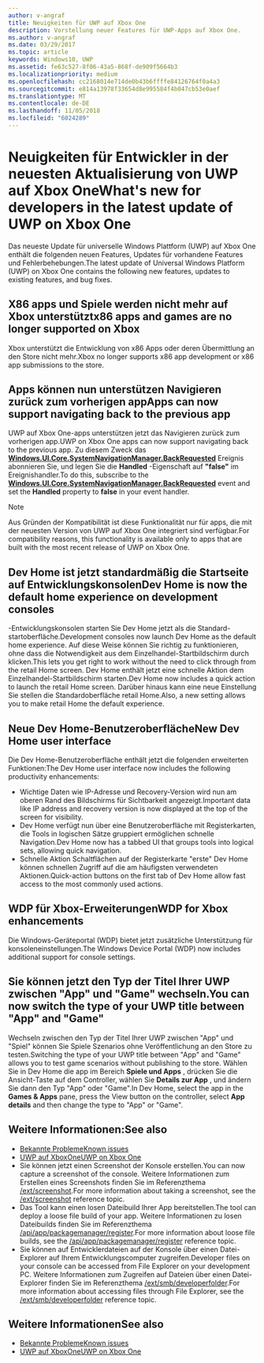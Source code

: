 ```yaml
---
author: v-angraf
title: Neuigkeiten für UWP auf Xbox One
description: Vorstellung neuer Features für UWP-Apps auf Xbox One.
ms.author: v-angraf
ms.date: 03/29/2017
ms.topic: article
keywords: Windows10, UWP
ms.assetid: fe63c527-8f06-43a5-868f-de909f5664b3
ms.localizationpriority: medium
ms.openlocfilehash: cc2168014e714de0b43b6ffffe84126764f0a4a3
ms.sourcegitcommit: e814a13978f33654d8e995584f4b047cb53e0aef
ms.translationtype: MT
ms.contentlocale: de-DE
ms.lasthandoff: 11/05/2018
ms.locfileid: "6024289"
---
```

# <a name="whats-new-for-developers-in-the-latest-update-of-uwp-on-xbox-one"></a><span data-ttu-id="fa852-104">Neuigkeiten für Entwickler in der neuesten Aktualisierung von UWP auf Xbox One</span><span class="sxs-lookup"><span data-stu-id="fa852-104">What's new for developers in the latest update of UWP on Xbox One</span></span>

<span data-ttu-id="fa852-105">Das neueste Update für universelle Windows Plattform (UWP) auf Xbox One enthält die folgenden neuen Features, Updates für vorhandene Features und Fehlerbehebungen.</span><span class="sxs-lookup"><span data-stu-id="fa852-105">The latest update of Universal Windows Platform (UWP) on Xbox One contains the following new features, updates to existing features, and bug fixes.</span></span>

## <a name="x86-apps-and-games-are-no-longer-supported-on-xbox"></a><span data-ttu-id="fa852-106">X86 apps und Spiele werden nicht mehr auf Xbox unterstützt</span><span class="sxs-lookup"><span data-stu-id="fa852-106">x86 apps and games are no longer supported on Xbox</span></span>  
<span data-ttu-id="fa852-107">Xbox unterstützt die Entwicklung von x86 Apps oder deren Übermittlung an den Store nicht mehr.</span><span class="sxs-lookup"><span data-stu-id="fa852-107">Xbox no longer supports x86 app development or x86 app submissions to the store.</span></span>

## <a name="apps-can-now-support-navigating-back-to-the-previous-app"></a><span data-ttu-id="fa852-108">Apps können nun unterstützen Navigieren zurück zum vorherigen app</span><span class="sxs-lookup"><span data-stu-id="fa852-108">Apps can now support navigating back to the previous app</span></span> 
<span data-ttu-id="fa852-109">UWP auf Xbox One-apps unterstützen jetzt das Navigieren zurück zum vorherigen app.</span><span class="sxs-lookup"><span data-stu-id="fa852-109">UWP on Xbox One apps can now support navigating back to the previous app.</span></span> <span data-ttu-id="fa852-110">Zu diesem Zweck das [**Windows.UI.Core.SystemNavigationManager.BackRequested**](https://msdn.microsoft.com/library/windows/apps/dn893595) Ereignis abonnieren Sie, und legen Sie die **Handled** -Eigenschaft auf **"false"** im Ereignishandler.</span><span class="sxs-lookup"><span data-stu-id="fa852-110">To do this, subscribe to the [**Windows.UI.Core.SystemNavigationManager.BackRequested**](https://msdn.microsoft.com/library/windows/apps/dn893595) event and set the **Handled** property to **false** in your event handler.</span></span>

> [!NOTE]
> <span data-ttu-id="fa852-111">Aus Gründen der Kompatibilität ist diese Funktionalität nur für apps, die mit der neuesten Version von UWP auf Xbox One integriert sind verfügbar.</span><span class="sxs-lookup"><span data-stu-id="fa852-111">For compatibility reasons, this functionality is available only to apps that are built with the most recent release of UWP on Xbox One.</span></span> 

## <a name="dev-home-is-now-the-default-home-experience-on-development-consoles"></a><span data-ttu-id="fa852-112">Dev Home ist jetzt standardmäßig die Startseite auf Entwicklungskonsolen</span><span class="sxs-lookup"><span data-stu-id="fa852-112">Dev Home is now the default home experience on development consoles</span></span>
<span data-ttu-id="fa852-113">-Entwicklungskonsolen starten Sie Dev Home jetzt als die Standard-startoberfläche.</span><span class="sxs-lookup"><span data-stu-id="fa852-113">Development consoles now launch Dev Home as the default home experience.</span></span> <span data-ttu-id="fa852-114">Auf diese Weise können Sie richtig zu funktionieren, ohne dass die Notwendigkeit aus dem Einzelhandel-Startbildschirm durch klicken.</span><span class="sxs-lookup"><span data-stu-id="fa852-114">This lets you get right to work without the need to click through from the retail Home screen.</span></span> <span data-ttu-id="fa852-115">Dev Home enthält jetzt eine schnelle Aktion dem Einzelhandel-Startbildschirm starten.</span><span class="sxs-lookup"><span data-stu-id="fa852-115">Dev Home now includes a quick action to launch the retail Home screen.</span></span> <span data-ttu-id="fa852-116">Darüber hinaus kann eine neue Einstellung Sie stellen die Standardoberfläche retail Home.</span><span class="sxs-lookup"><span data-stu-id="fa852-116">Also, a new setting allows you to make retail Home the default experience.</span></span> 

## <a name="new-dev-home-user-interface"></a><span data-ttu-id="fa852-117">Neue Dev Home-Benutzeroberfläche</span><span class="sxs-lookup"><span data-stu-id="fa852-117">New Dev Home user interface</span></span>
<span data-ttu-id="fa852-118">Die Dev Home-Benutzeroberfläche enthält jetzt die folgenden erweiterten Funktionen:</span><span class="sxs-lookup"><span data-stu-id="fa852-118">The Dev Home user interface now includes the following productivity enhancements:</span></span>
 - <span data-ttu-id="fa852-119">Wichtige Daten wie IP-Adresse und Recovery-Version wird nun am oberen Rand des Bildschirms für Sichtbarkeit angezeigt.</span><span class="sxs-lookup"><span data-stu-id="fa852-119">Important data like IP address and recovery version is now displayed at the top of the screen for visibility.</span></span> 
 - <span data-ttu-id="fa852-120">Dev Home verfügt nun über eine Benutzeroberfläche mit Registerkarten, die Tools in logischen Sätze gruppiert ermöglichen schnelle Navigation.</span><span class="sxs-lookup"><span data-stu-id="fa852-120">Dev Home now has a tabbed UI that groups tools into logical sets, allowing quick navigation.</span></span>
 - <span data-ttu-id="fa852-121">Schnelle Aktion Schaltflächen auf der Registerkarte "erste" Dev Home können schnellen Zugriff auf die am häufigsten verwendeten Aktionen.</span><span class="sxs-lookup"><span data-stu-id="fa852-121">Quick-action buttons on the first tab of Dev Home allow fast access to the most commonly used actions.</span></span> 

## <a name="wdp-for-xbox-enhancements"></a><span data-ttu-id="fa852-122">WDP für Xbox-Erweiterungen</span><span class="sxs-lookup"><span data-stu-id="fa852-122">WDP for Xbox enhancements</span></span>
<span data-ttu-id="fa852-123">Die Windows-Geräteportal (WDP) bietet jetzt zusätzliche Unterstützung für konsoleneinstellungen.</span><span class="sxs-lookup"><span data-stu-id="fa852-123">The Windows Device Portal (WDP) now includes additional support for console settings.</span></span> 

## <a name="you-can-now-switch-the-type-of-your-uwp-title-between-app-and-game"></a><span data-ttu-id="fa852-124">Sie können jetzt den Typ der Titel Ihrer UWP zwischen "App" und "Game" wechseln.</span><span class="sxs-lookup"><span data-stu-id="fa852-124">You can now switch the type of your UWP title between "App" and "Game"</span></span>
<span data-ttu-id="fa852-125">Wechseln zwischen den Typ der Titel Ihrer UWP zwischen "App" und "Spiel" können Sie Spiele Szenarios ohne Veröffentlichung an den Store zu testen.</span><span class="sxs-lookup"><span data-stu-id="fa852-125">Switching the type of your UWP title between "App" and "Game" allows you to test game scenarios without publishing to the store.</span></span> <span data-ttu-id="fa852-126">Wählen Sie in Dev Home die app im Bereich **Spiele und Apps** , drücken Sie die Ansicht-Taste auf dem Controller, wählen Sie **Details zur App** , und ändern Sie dann den Typ "App" oder "Game".</span><span class="sxs-lookup"><span data-stu-id="fa852-126">In Dev Home, select the app in the **Games & Apps** pane, press the View button on the controller, select **App details** and then change the type to "App" or "Game".</span></span>

## <a name="see-also"></a><span data-ttu-id="fa852-127">Weitere Informationen:</span><span class="sxs-lookup"><span data-stu-id="fa852-127">See also</span></span>
- [<span data-ttu-id="fa852-128">Bekannte Probleme</span><span class="sxs-lookup"><span data-stu-id="fa852-128">Known issues</span></span>](known-issues.md)
- [<span data-ttu-id="fa852-129">UWP auf XboxOne</span><span class="sxs-lookup"><span data-stu-id="fa852-129">UWP on Xbox One</span></span>](index.md)
 - <span data-ttu-id="fa852-130">Sie können jetzt einen Screenshot der Konsole erstellen.</span><span class="sxs-lookup"><span data-stu-id="fa852-130">You can now capture a screenshot of the console.</span></span> <span data-ttu-id="fa852-131">Weitere Informationen zum Erstellen eines Screenshots finden Sie im Referenzthema [/ext/screenshot](wdp-media-capture-api.md).</span><span class="sxs-lookup"><span data-stu-id="fa852-131">For more information about taking a screenshot, see the [/ext/screenshot](wdp-media-capture-api.md) reference topic.</span></span>
 - <span data-ttu-id="fa852-132">Das Tool kann einen losen Dateibuild Ihrer App bereitstellen.</span><span class="sxs-lookup"><span data-stu-id="fa852-132">The tool can deploy a loose file build of your app.</span></span> <span data-ttu-id="fa852-133">Weitere Informationen zu losen Dateibuilds finden Sie im Referenzthema [/api/app/packagemanager/register](wdp-loose-folder-register-api.md).</span><span class="sxs-lookup"><span data-stu-id="fa852-133">For more information about loose file builds, see the [/api/app/packagemanager/register](wdp-loose-folder-register-api.md) reference topic.</span></span>
 - <span data-ttu-id="fa852-134">Sie können auf Entwicklerdateien auf der Konsole über einen Datei-Explorer auf Ihrem Entwicklungscomputer zugreifen.</span><span class="sxs-lookup"><span data-stu-id="fa852-134">Developer files on your console can be accessed from File Explorer on your development PC.</span></span> <span data-ttu-id="fa852-135">Weitere Informationen zum Zugreifen auf Dateien über einen Datei-Explorer finden Sie im Referenzthema [/ext/smb/developerfolder](wdp-smb-api.md).</span><span class="sxs-lookup"><span data-stu-id="fa852-135">For more information about accessing files through File Explorer, see the [/ext/smb/developerfolder](wdp-smb-api.md) reference topic.</span></span>

## <a name="see-also"></a><span data-ttu-id="fa852-136">Weitere Informationen</span><span class="sxs-lookup"><span data-stu-id="fa852-136">See also</span></span>
- [<span data-ttu-id="fa852-137">Bekannte Probleme</span><span class="sxs-lookup"><span data-stu-id="fa852-137">Known issues</span></span>](known-issues.md)
- [<span data-ttu-id="fa852-138">UWP auf XboxOne</span><span class="sxs-lookup"><span data-stu-id="fa852-138">UWP on Xbox One</span></span>](index.md)
